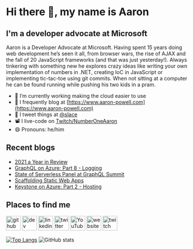 # Hi there 👋, my name is Aaron

## I'm a developer advocate at Microsoft

Aaron is a Developer Advocate at Microsoft. Having spent 15 years doing web development he’s seen it all, from browser wars, the rise of AJAX and the fall of 20 JavaScript frameworks (and that was just yesterday!). Always tinkering with something new he explores crazy ideas like writing your own implementation of numbers in .NET, creating IoC in JavaScript or implementing tic-tac-toe using git commits. When not sitting at a computer he can be found running while pushing his two kids in a pram.

- 🔭 I’m currently working making the cloud easier to use
- 📄 I frequently blog at [https://www.aaron-powell.com](https://www.aaron-powell.com)
- 📣 I tweet things at [@slace](https://twitter.com/slace)
- 📽 I live-code on [Twitch/NumberOneAaron](https://www.twitch.tv/numberoneaaron)
- 😄 Pronouns: he/him

## Recent blogs

<!--START_SECTION:posts-->
* [2021 a Year in Review](https:&#x2F;&#x2F;www.aaron-powell.com&#x2F;posts&#x2F;2022-01-11-2021-a-year-in-review&#x2F;)
* [GraphQL on Azure: Part 8 - Logging](https:&#x2F;&#x2F;www.aaron-powell.com&#x2F;posts&#x2F;2021-12-07-graphql-on-azure-part-8-logging&#x2F;)
* [State of Serverless Panel at GraphQL Summit](https:&#x2F;&#x2F;www.aaron-powell.com&#x2F;posts&#x2F;2021-11-16-state-of-serverless-panel-at-graphql-summit&#x2F;)
* [Scaffolding Static Web Apps](https:&#x2F;&#x2F;www.aaron-powell.com&#x2F;posts&#x2F;2021-11-16-scaffolding-static-web-apps&#x2F;)
* [Keystone on Azure: Part 2 - Hosting](https:&#x2F;&#x2F;www.aaron-powell.com&#x2F;posts&#x2F;2021-11-02-keystone-on-azure-part-2-hosting&#x2F;)
<!--END_SECTION:posts-->

## Places to find me

[<img src='https://cdn.jsdelivr.net/npm/simple-icons@3.0.1/icons/github.svg' alt='github' height='40'>](https://github.com/aaronpowell) [<img src='https://cdn.jsdelivr.net/npm/simple-icons@3.0.1/icons/dev-dot-to.svg' alt='dev' height='40'>](https://dev.to/aaronpowell) [<img src='https://cdn.jsdelivr.net/npm/simple-icons@3.0.1/icons/linkedin.svg' alt='linkedin' height='40'>](https://www.linkedin.com/in/aaron-powell-66038631/) [<img src='https://cdn.jsdelivr.net/npm/simple-icons@3.0.1/icons/twitter.svg' alt='twitter' height='40'>](https://twitter.com/slace) [<img src='https://cdn.jsdelivr.net/npm/simple-icons@3.0.1/icons/youtube.svg' alt='YouTube' height='40'>](https://www.youtube.com/channel/aaronpowelldev) [<img src='https://cdn.jsdelivr.net/npm/simple-icons@3.0.1/icons/icloud.svg' alt='website' height='40'>](https://www.aaron-powell.com) [<img src='https://cdn.jsdelivr.net/npm/simple-icons@3.0.1/icons/twitch.svg' alt='twitch' height='40'>](https://www.twitch.tv/numberoneaaron)

[![Top Langs](https://github-readme-stats.vercel.app/api/top-langs/?username=aaronpowell)](https://github.com/anuraghazra/github-readme-stats) ![GitHub stats](https://github-readme-stats.vercel.app/api?username=aaronpowell&show_icons=true)

